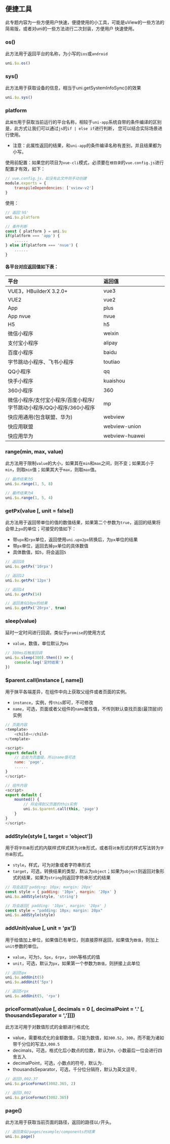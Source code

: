 ## 便捷工具


此专题内容为一些方便用户快速，便捷使用的小工具，可能是uView的一些方法的简易版，或者对uni的一些方法进行二次封装，方便用户
快速使用。


### os()

此方法用于返回平台的名称，为小写的`ios`或`android`  

```js
uni.$u.os()
```


### sys()

此方法用于获取设备的信息，相当于uni.getSystemInfoSync()的效果  

```js
uni.$u.sys()
```


### platform

此`属性`用于获取当前运行的平台名称，相较于`uni-app`系统自带的条件编译的区别是，此方式让我们可以通过`js`的`if | else if`进行判断，
您可以结合实际场景进行使用。  

- 注意：此属性返回的结果，和`uni-app`的条件编译名称有差别，并且结果都为小写。


使用前配置：如果您的项目为`vue-cli`模式，必须要在`根目录`的`vue.config.js`进行配置才有效，如下：

```js
// vue.config.js，如没有此文件则手动创建
module.exports = {
    transpileDependencies: ['uview-v2']
}
```

使用：

```js
// 返回'h5'
uni.$u.platform

// 条件判断
const { platform } = uni.$u
if(platform === 'app') {
	......
} else if(platform === 'nvue') {
	......
}
```

#### 各平台对应返回值如下表：

| 平台							| 返回值		|
|:-								|:-			|
| VUE3，HBuilderX 3.2.0+						        |    vue3       |
| VUE2					        |    vue2       |
| App					        |    plus       |
| App nvue					        |    nvue       |
| H5					        |    h5       |
| 微信小程序					        |    weixin       |
| 支付宝小程序					        |    alipay       |
| 百度小程序					        |    baidu       |
| 字节跳动小程序、飞书小程序						        |    toutiao       |
| QQ小程序						        |    qq       |
| 快手小程序						        |    kuaishou       |
| 360小程序						        |    360       |
| 微信小程序/支付宝小程序/百度小程序/字节跳动小程序/QQ小程序/360小程序						        |    mp       |
| 快应用通用(包含联盟、华为)						        |    webview       |
| 快应用联盟						        |    webview-union       |
| 快应用华为						        |    webview-huawei       |

### range(min, max, value)

此方法用于限制`value`的大小，如果其在`min`和`max`之间，则不变；如果其小于`min`，则取`min`值；如果其大于`max`，则取`max`值。

```js
// 最终结果为5
uni.$u.range(1, 5, 8)

// 最终结果为4
uni.$u.range(1, 5, 4)
```


### getPx(value [, unit = false])

此方法用于返回带单位的值的数值结果，如果第二个参数为`true`，返回的结果将会带上`px`的单位；可接受的值如下：

- 带`upx`和`rpx`单位，返回使用`uni.upx2px`转换后，为`px`单位的结果
- 带`px`单位，返回去掉`px`单位的具体数值
- 具体数值，如`5`，将会返回`5`

```js
// 返回10
uni.$u.getPx('10rpx')

// 返回12
uni.$u.getPx('12px')

// 返回14
uni.$u.getPx(14)

// 返回类似10px的结果
uni.$u.getPx('20rpx', true)
```


### sleep(value)

延时一定时间进行回调，类似于`promise`的使用方式

- `value`，数值，单位默认为`ms`

```js
// 300ms后触发回调
uni.$u.sleep(300).then(() => {
	console.log('定时结束')
})
```


### $parent.call(instance [, name])

用于抹平各端差异，在组件中向上获取父组件或者页面的实例。

- `instance`，实例，传`this`即可，不可修改
- `name`，可选，页面或者父组件的`name`属性值，不传则默认查找页面(最顶层)的实例

```js
// 页面内容
<template>
	<child></child>
</template>

<script>
export default {
	// 此处为页面级，所以name值可选
	name: 'page',
	......
}
</script>

// 组件内容
<script>
export default {
	mounted() {
		// 将会得到父页面的this实例
		uni.$u.$parent.call(this, 'page')
	}
}
</script>
```


### addStyle(style [, target = 'object'])

用于将`字符串`形式的内联样式样式转为`对象`形式，或者将`对象`形式的样式写法转为`字符串`形式。

- `style`，样式，可为对象或者字符串形式
- `target`，可选，转换结果的类型，默认为`object`；如果为`object`则返回对象形式的结果，如果为`string`则返回字符串形式的结果

```js
// 将会返回'padding: 10px; margin: 20px'
const style = { padding: '10px', margin: '20px' }
uni.$u.addStyle(style, 'string')

// 将会返回{ padding: '10px', margin: '20px' }
const style = "padding: 10px; margin: 20px"
uni.$u.addStyle(style)
```


### addUnit(value [, unit = 'px'])

用于给值加上单位，如果值已有单位，则直接原样返回，如果值为`数值`，则加上`unit`参数的单位。

- `value`，可为`5`，`5px`，`6rpx`，`100%`等格式的值
- `unit`，可选，默认为`px`，如果第一个参数为`数值`，则拼接上此单位

```js
// 返回5px
uni.$u.addUnit(5)
uni.$u.addUnit('5px')

// 返回5rpx
uni.$u.addUnit(5, 'rpx')
```


### priceFormat(value [, decimals = 0 [, decimalPoint = '.' [, thousandsSeparator = ',']]])

此方法可用于对数值形式的金额进行格式化

- value，需要格式化的金额数值，只能为数值，如`300.52`，`300`，而不能为诸如带千分位的写法`3,000.5`
- decimals，可选，格式化后小数点的位数，默认为`0`，小数最后一位会进行四舍五入
- decimalPoint，可选，小数点的符号，默认为`.`
- thousandsSeparator，可选，千分位分隔符，默认为英文逗号`,`

```js
// 返回3,002.37
uni.$u.priceFormat(3002.365, 2)

// 返回3,002
uni.$u.priceFormat(3002.365)
```


### page()

此方法用于获取当前页面的路径，返回的路径以`/`开头。

```js
// 返回类似/pages/example/components的结果
uni.$u.page()
```

<style scoped>
h4[id=各平台对应返回值如下表] + table thead tr th:nth-child(2){
	width: 40%;
}
</style>
